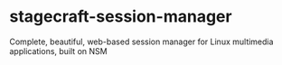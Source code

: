 stagecraft-session-manager
==========================

Complete, beautiful, web-based session manager for Linux multimedia applications, built on NSM
